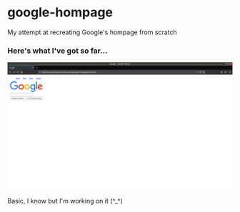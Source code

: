 # google-hompage
My attempt at recreating Google's hompage from scratch

### Here's what I've got so far...
![Image](google-hompage-2.png)

Basic, I know but I'm working on it (^_^)

